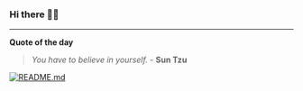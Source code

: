 ### Hi there 👋🏻


---

**Quote of the day**

> *You have to believe in yourself.* - **Sun Tzu** 

[![README.md](https://github.com/marcolovazzano/marcolovazzano/actions/workflows/readme.yml/badge.svg?branch=main)](https://github.com/marcolovazzano/marcolovazzano/actions/workflows/readme.yml)

